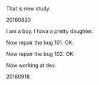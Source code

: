 That is new study.

20160820

I am a boy.
I hava a pretty daughter.

Now repair the bug 101.
OK.

Now repair the bug 102.
OK.

Now working at dev.

20160918


